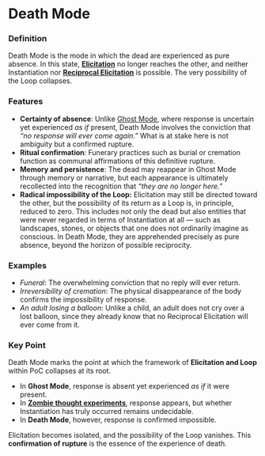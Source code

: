 # Death Mode

### **Definition**

Death Mode is the mode in which the dead are experienced as pure absence. In this state, [**Elicitation**](../operations/elicitation.md) no longer reaches the other, and neither Instantiation nor [**Reciprocal Elicitation**](../operations/loop-reciprocal-elicitation.md) is possible. The very possibility of the Loop collapses.

### **Features**

* **Certainty of absence**: Unlike [Ghost Mode](ghost-mode.md), where response is uncertain yet experienced _as if_ present, Death Mode involves the conviction that _“no response will ever come again.”_ What is at stake here is not ambiguity but a confirmed rupture.
* **Ritual confirmation**: Funerary practices such as burial or cremation function as communal affirmations of this definitive rupture.
* **Memory and persistence**: The dead may reappear in Ghost Mode through memory or narrative, but each appearance is ultimately recollected into the recognition that _“they are no longer here.”_
* **Radical impossibility of the Loop:** Elicitation may still be directed toward the other, but the possibility of its return as a Loop is, in principle, reduced to zero. This includes not only the dead but also entities that were never regarded in terms of Instantiation at all — such as landscapes, stones, or objects that one does not ordinarily imagine as conscious. In Death Mode, they are apprehended precisely as pure absence, beyond the horizon of possible reciprocity.

### **Examples**

* _Funeral_: The overwhelming conviction that no reply will ever return.
* _Irreversibility of cremation_: The physical disappearance of the body confirms the impossibility of response.
* _An adult losing a balloon_: Unlike a child, an adult does not cry over a lost balloon, since they already know that no Reciprocal Elicitation will ever come from it.

### **Key Point**

Death Mode marks the point at which the framework of **Elicitation and Loop** within PoC collapses at its root.

* In **Ghost Mode**, response is absent yet experienced _as if_ it were present.
* In [**Zombie thought experiments**](../../plugins/p-zombie-plugin.md), response appears, but whether Instantiation has truly occurred remains undecidable.
* In **Death Mode**, however, response is confirmed impossible.

Elicitation becomes isolated, and the possibility of the Loop vanishes. This **confirmation of rupture** is the essence of the experience of death.
